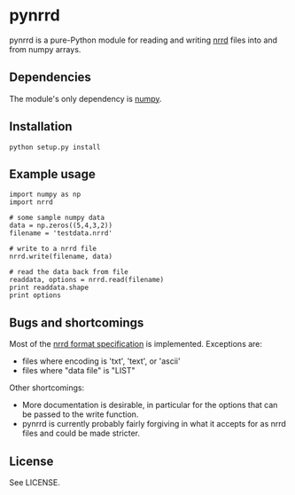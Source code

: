 pynrrd
===========

pynrrd is a pure-Python module for reading and writing [nrrd][1] files into and 
from numpy arrays.

[1]: http://teem.sourceforge.net/nrrd/

Dependencies
------------

The module's only dependency is [numpy][2].

[2]: http://numpy.scipy.org/

Installation
------------

    python setup.py install

Example usage
-------------

    import numpy as np
    import nrrd

    # some sample numpy data
    data = np.zeros((5,4,3,2))
    filename = 'testdata.nrrd'

    # write to a nrrd file
    nrrd.write(filename, data)

    # read the data back from file
    readdata, options = nrrd.read(filename)
    print readdata.shape
    print options

Bugs and shortcomings
---------------------

Most of the [nrrd format specification][3] is implemented. Exceptions
are: 

-  files where encoding is 'txt', 'text', or 'ascii'
-  files where "data file" is "LIST"

Other shortcomings:

- More documentation is desirable, in particular for the options that
  can be passed to the write function.
- pynrrd is currently probably fairly forgiving in what it accepts for as
  nrrd files and could be made stricter.

[3]: http://teem.sourceforge.net/nrrd/format.html


License
-------

See LICENSE.
